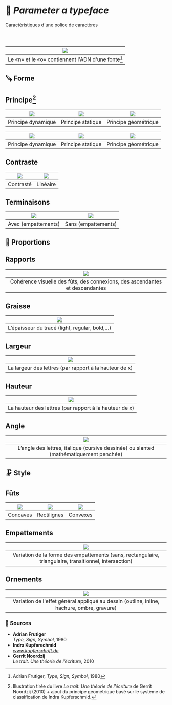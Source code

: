 # 🧬 *Parameter a typeface*
  Caractèristiques d'une police de caractères
### &nbsp;

|![](links/Typo_Parameters_01.jpg) |
|:---:|
| Le «n» et le «o» contiennent l'ADN d'une fonte[^1]           |

## 🪚 Forme

## Principe[^2]

| ![](links/Typo_Parameters_02.jpg) | ![](links/Typo_Parameters_03.jpg) | ![](links/Typo_Parameters_04_alt.jpg) |
|:---:|:---:|:---:|
| Principe dynamique           | Principe statique           | Principe géométrique           |

| ![](links/Typo_Parameters_05.jpg) | ![](links/Typo_Parameters_06.jpg) | ![](links/Typo_Parameters_07.jpg) |
|:---:|:---:|:---:|
| Principe dynamique           | Principe statique           | Principe géométrique           |

## Contraste

| ![](links/Typo_Parameters_08.jpg) | ![](links/Typo_Parameters_09.jpg) |
|:---:|:---:|
| Contrasté           | Linéaire           |

## Terminaisons

| ![](links/Typo_Parameters_10.jpg) | ![](links/Typo_Parameters_11.jpg) |
|:---:|:---:|
| Avec (empattements)           | Sans (empattements)           |

## 📐 Proportions

## Rapports

| ![](links/Typo_Parameters_17.jpg) |
|:---:|
| Cohérence visuelle des fûts, des connexions, des ascendantes et descendantes           |

## Graisse

| ![](links/Typo_Parameters_16.jpg) |
|:---:|
| L’épaisseur du tracé (light, regular, bold,…)           |

## Largeur

| ![](links/Typo_Parameters_13.jpg) |
|:---:|
| La largeur des lettres (par rapport à la hauteur de x)           |

## Hauteur

| ![](links/Typo_Parameters_14.jpg) |
|:---:|
| La hauteur des lettres (par rapport à la hauteur de x)           |

## Angle

| ![](links/Typo_Parameters_15.jpg) |
|:---:|
| L’angle des lettres, italique (cursive dessinée) ou slanted (mathématiquement penchée)           |

## 🗜️ Style

## Fûts

| ![](links/Typo_Parameters_18.jpg) | ![](links/Typo_Parameters_19.jpg) | ![](links/Typo_Parameters_20.jpg) |
|:---:|:---:|:---:|
| Concaves           | Rectilignes           | Convexes           |

## Empattements

| ![](links/Typo_Parameters_21.jpg) |
|:---:|
| Variation de la forme des empattements (sans, rectangulaire, triangulaire, transitionnel, intersection)           |

## Ornements

| ![](links/Typo_Parameters_22.jpg) |
|:---:|
| Variation de l'effet général appliqué au dessin (outline, inline, hachure, ombre, gravure)           |

### 📎 Sources

- **Adrian Frutiger**  
  *Type, Sign, Symbol*, 1980
- **Indra Kupferschmid**  
  *www.kupferschrift.de*
- **Gerrit Noordzij**  
  *Le trait. Une théorie de l’écriture*, 2010

[^1]: Adrian Frutiger, *Type, Sign, Symbol*, 1980
[^2]: Illustration tirée du livre *Le trait. Une théorie de l’écriture* de Gerrit Noordzij (2010) + ajout du principe géométrique basé sur le système de classification de Indra Kupferschmid.

